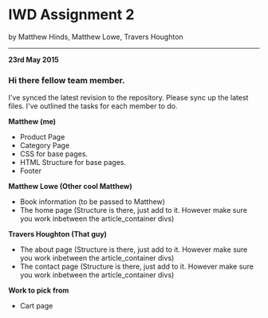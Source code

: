 <h1>IWD Assignment 2</h1>

by Matthew Hinds, Matthew Lowe, Travers Houghton

<hr>
<b>23rd May 2015</b>
<h3>Hi there fellow team member.</h3>      
I've synced the latest revision to the repository. Please sync up the latest files. I've outlined the tasks for each member to do.

<b>Matthew (me)</b>
- Product Page
- Category Page
- CSS for base pages.
- HTML Structure for base pages.
- Footer

<b>Matthew Lowe (Other cool Matthew)</b>
- Book information (to be passed to Matthew)
- The home page (Structure is there, just add to it. However make sure you work inbetween the article_container divs)

<b>Travers Houghton (That guy)</b>
- The about page (Structure is there, just add to it. However make sure you work inbetween the article_container divs)
- The contact page (Structure is there, just add to it. However make sure you work inbetween the article_container divs)

<b>Work to pick from</b>
- Cart page
